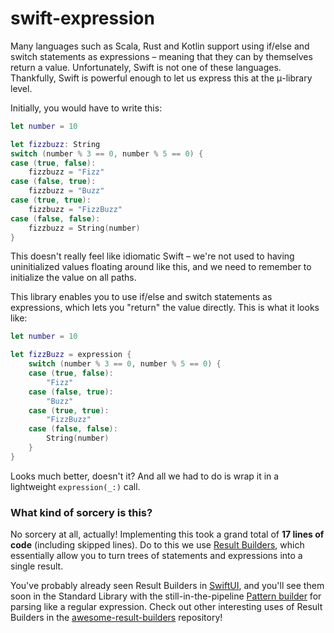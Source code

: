 # swift-expression
Many languages such as Scala, Rust and Kotlin support using if/else and switch statements as expressions – meaning that they can by themselves return a value. Unfortunately, Swift is not one of these languages. Thankfully, Swift is powerful enough to let us express this at the μ-library level.

Initially, you would have to write this:
```swift
let number = 10

let fizzbuzz: String
switch (number % 3 == 0, number % 5 == 0) {
case (true, false):
    fizzbuzz = "Fizz"
case (false, true):
    fizzbuzz = "Buzz"
case (true, true):
    fizzbuzz = "FizzBuzz"
case (false, false):
    fizzbuzz = String(number)
}
```
This doesn't really feel like idiomatic Swift – we're not used to having uninitialized values floating around like this, and we need to remember to initialize the value on all paths. 

This library enables you to use if/else and switch statements as expressions, which lets you "return" the value directly. This is what it looks like:
```swift
let number = 10

let fizzBuzz = expression {
    switch (number % 3 == 0, number % 5 == 0) {
    case (true, false):
        "Fizz"
    case (false, true):
        "Buzz"
    case (true, true):
        "FizzBuzz"
    case (false, false):
        String(number)
    }
}
```
Looks much better, doesn't it? And all we had to do is wrap it in a lightweight `expression(_:)` call.

### What kind of sorcery is this?

No sorcery at all, actually! Implementing this took a grand total of **17 lines of code** (including skipped lines). Do to this we use [Result Builders](https://docs.swift.org/swift-book/LanguageGuide/AdvancedOperators.html#ID630), which essentially allow you to turn trees of statements and expressions into a single result. 

You've probably already seen Result Builders in [SwiftUI](https://developer.apple.com/documentation/swiftui/viewbuilder), and you'll see them soon in the Standard Library with the still-in-the-pipeline [Pattern builder](https://forums.swift.org/t/declarative-string-processing-overview/52459#pattern-builder-9) for parsing like a regular expression. Check out other interesting uses of Result Builders in the [awesome-result-builders](https://github.com/carson-katri/awesome-result-builders) repository!
